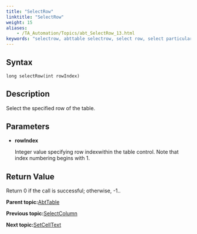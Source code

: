 ```yaml
--- 
title: "SelectRow"
linktitle: "SelectRow"
weight: 15
aliases: 
    - /TA_Automation/Topics/abt_SelectRow_13.html
keywords: "selectrow, abttable selectrow, select row, select particular row in table"
---
```


## Syntax

`long selectRow(int rowIndex)`

## Description

Select the specified row of the table.

## Parameters

-   **rowIndex**

    Integer value specifying row indexwithin the table control. Note that index numbering begins with 1.


## Return Value

Return 0 if the call is successful; otherwise, -1..

**Parent topic:**[AbtTable](/TA_Automation/Topics/abt_AbtTable.html)

**Previous topic:**[SelectColumn](/TA_Automation/Topics/abt_SelectColumn_13.html)

**Next topic:**[SetCellText](/TA_Automation/Topics/abt_SetCellText_13.html)

